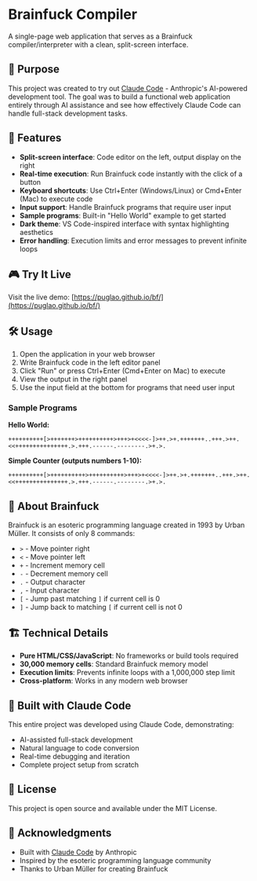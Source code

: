 # Brainfuck Compiler

A single-page web application that serves as a Brainfuck compiler/interpreter with a clean, split-screen interface.

## 🎯 Purpose

This project was created to try out [Claude Code](https://claude.ai/code) - Anthropic's AI-powered development tool. The goal was to build a functional web application entirely through AI assistance and see how effectively Claude Code can handle full-stack development tasks.

## 🚀 Features

- **Split-screen interface**: Code editor on the left, output display on the right
- **Real-time execution**: Run Brainfuck code instantly with the click of a button
- **Keyboard shortcuts**: Use Ctrl+Enter (Windows/Linux) or Cmd+Enter (Mac) to execute code
- **Input support**: Handle Brainfuck programs that require user input
- **Sample programs**: Built-in "Hello World" example to get started
- **Dark theme**: VS Code-inspired interface with syntax highlighting aesthetics
- **Error handling**: Execution limits and error messages to prevent infinite loops

## 🎮 Try It Live

Visit the live demo: [https://puglao.github.io/bf/](https://puglao.github.io/bf/)

## 🛠️ Usage

1. Open the application in your web browser
2. Write Brainfuck code in the left editor panel
3. Click "Run" or press Ctrl+Enter (Cmd+Enter on Mac) to execute
4. View the output in the right panel
5. Use the input field at the bottom for programs that need user input

### Sample Programs

**Hello World:**
```brainfuck
++++++++++[>+++++++>++++++++++>+++>+<<<<-]>++.>+.+++++++..+++.>++.<<+++++++++++++++.>.+++.------.--------.>+.>.
```

**Simple Counter (outputs numbers 1-10):**
```brainfuck
++++++++++[>++++++++++>++++++++++>+++>+<<<<-]>++.>+.+++++++..+++.>++.<<+++++++++++++++.>.+++.------.--------.>+.>.
```

## 🧠 About Brainfuck

Brainfuck is an esoteric programming language created in 1993 by Urban Müller. It consists of only 8 commands:

- `>` - Move pointer right
- `<` - Move pointer left  
- `+` - Increment memory cell
- `-` - Decrement memory cell
- `.` - Output character
- `,` - Input character
- `[` - Jump past matching `]` if current cell is 0
- `]` - Jump back to matching `[` if current cell is not 0

## 🏗️ Technical Details

- **Pure HTML/CSS/JavaScript**: No frameworks or build tools required
- **30,000 memory cells**: Standard Brainfuck memory model
- **Execution limits**: Prevents infinite loops with a 1,000,000 step limit
- **Cross-platform**: Works in any modern web browser

## 🤖 Built with Claude Code

This entire project was developed using Claude Code, demonstrating:
- AI-assisted full-stack development
- Natural language to code conversion
- Real-time debugging and iteration
- Complete project setup from scratch

## 📝 License

This project is open source and available under the MIT License.

## 🙏 Acknowledgments

- Built with [Claude Code](https://claude.ai/code) by Anthropic
- Inspired by the esoteric programming language community
- Thanks to Urban Müller for creating Brainfuck